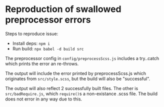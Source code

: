 # Reproduction of swallowed preprocessor errors

Steps to reproduce issue:

- Install deps: `npm i`
- Run build: `npx babel -d build src`

The preprocessor config in `config/preprocessScss.js` includes a try..catch which prints the error an re-throws.

The output will include the error printed by preprocessScss.js which originates from `src/style.scss`, but the build will also be "successful".

The output will also reflect 2 successfully built files. The other is `src/badRequire.js`, which `require()`s a non-existance .scss file. The build does not error in any way due to this.
